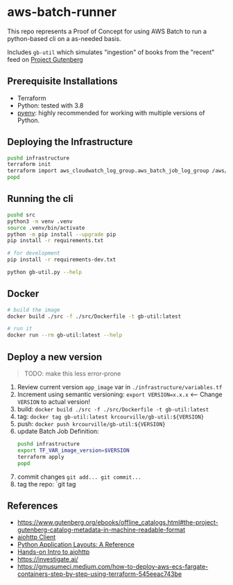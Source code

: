 # aws-batch-runner

This repo represents a Proof of Concept for using AWS Batch to run
a python-based cli on a as-needed basis.

Includes `gb-util` which simulates "ingestion" of books from the
"recent" feed on [Project Gutenberg](https://www.gutenberg.org)

## Prerequisite Installations

* Terraform
* Python: tested with 3.8
* [pyenv](https://github.com/pyenv/pyenv): highly recommended for working with
multiple versions of Python.

## Deploying the Infrastructure

```sh
pushd infrastructure
terraform init
terraform import aws_cloudwatch_log_group.aws_batch_job_log_group /aws/batch/job
popd
```

## Running the cli

```sh
pushd src
python3 -m venv .venv
source .venv/bin/activate
python -m pip install --upgrade pip
pip install -r requirements.txt

# for development
pip install -r requirements-dev.txt

python gb-util.py --help
```

## Docker

```sh
# build the image
docker build ./src -f ./src/Dockerfile -t gb-util:latest

# run it
docker run --rm gb-util:latest --help

```

## Deploy a new version

> TODO: make this less error-prone

1. Review current version `app_image` var in `./infrastructure/variables.tf`
2. Increment using semantic versioning: `export VERSION=x.x.x`  <-- Change `VERSION` to actual version!
3. build: `docker build ./src -f ./src/Dockerfile -t gb-util:latest`
4. tag: `docker tag gb-util:latest krcourville/gb-util:${VERSION}`
5. push: `docker push krcourville/gb-util:${VERSION}`
6. update Batch Job Definition:
    ```sh
    pushd infrastructure
    export TF_VAR_image_version=$VERSION
    terraform apply
    popd
    ```
7. commit changes `git add... git commit...`
8. tag the repo: `git tag


## References

* <https://www.gutenberg.org/ebooks/offline_catalogs.html#the-project-gutenberg-catalog-metadata-in-machine-readable-format>
* [aiohttp Client](https://us-pycon-2019-tutorial.readthedocs.io/aiohttp_client.html)
* [Python Application Layouts: A Reference](https://realpython.com/python-application-layouts)
* [Hands-on Intro to aiohttp](https://us-pycon-2019-tutorial.readthedocs.io/aiohttp_client.html)
* <https://investigate.ai/>
* <https://gmusumeci.medium.com/how-to-deploy-aws-ecs-fargate-containers-step-by-step-using-terraform-545eeac743be>
